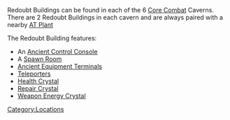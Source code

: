 Redoubt Buildings can be found in each of the 6 [Core
Combat](Core_Combat "wikilink") Caverns. There are 2 Redoubt Buildings
in each cavern and are always paired with a nearby [AT
Plant](AT_Plant "wikilink")

The Redoubt Building features:

-   An [Ancient Control Console](Ancient_Control_Console "wikilink")
-   A [Spawn Room](Spawn_Room "wikilink")
-   [Ancient Equipment Terminals](Ancient_Equipment_Terminal "wikilink")
-   [Teleporters](Teleporter "wikilink")
-   [Health Crystal](Health_Crystal "wikilink")
-   [Repair Crystal](Repair_Crystal "wikilink")
-   [Weapon Energy Crystal](Weapon_Energy_Crystal "wikilink")

[Category:Locations](Category:Locations "wikilink")
